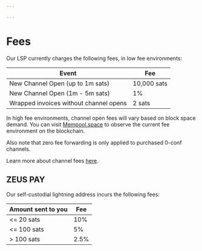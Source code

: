 ```yaml
---

---
```


# Fees

Our LSP currently charges the following fees, in low fee environments:

| Event                                      | Fee           |
| -----------------------------------------  | ------------- |
| New Channel Open (up to 1m sats)           | 10,000 sats   |
| New Channel Open (1m - 5m sats)            | 1%            |
| Wrapped invoices without channel opens     | 2 sats        |

In high fee environments, channel open fees will vary based on block space demand. You can visit [Mempool.space](https://mempool.space/) to observe the current fee environment on the blockchain.

Also note that zero fee forwarding is only applied to purchased 0-conf channels.

Learn more about channel fees [here](https://docs.lightning.engineering/lightning-network-tools/lnd/channel-fees).

## ZEUS PAY

Our self-custodial lightning address incurs the following fees:

| Amount sent to you                         | Fee           |
| -----------------------------------------  | ------------- |
| <= 20 sats                                 | 10%           |
| <= 100 sats                                | 5%            |
| > 100 sats                                 | 2.5%          |
